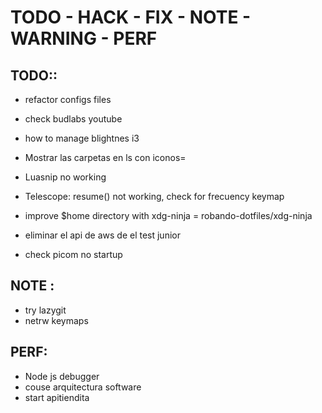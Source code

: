 # TODO - HACK - FIX - NOTE - WARNING - PERF

## TODO::
  - refactor configs files
  - check budlabs youtube
  - how to manage blightnes i3
  - Mostrar las carpetas en ls con iconos=
  - Luasnip no working
  - Telescope: resume() not working, check for frecuency keymap
  - improve $home directory with xdg-ninja = robando-dotfiles/xdg-ninja
    
  - eliminar el api de aws de el test junior
  - check picom no startup

## NOTE :
  - try lazygit
  - netrw keymaps

## PERF: 
  - Node js debugger
  - couse arquitectura software
  - start apitiendita
